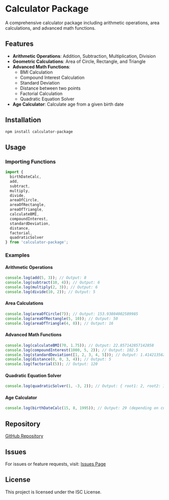 # Calculator Package

A comprehensive calculator package including arithmetic operations, area calculations, and advanced math functions.

## Features

- **Arithmetic Operations**: Addition, Subtraction, Multiplication, Division
- **Geometric Calculations**: Area of Circle, Rectangle, and Triangle
- **Advanced Math Functions**:
  - BMI Calculation
  - Compound Interest Calculation
  - Standard Deviation
  - Distance between two points
  - Factorial Calculation
  - Quadratic Equation Solver
- **Age Calculator**: Calculate age from a given birth date

## Installation

```bash
npm install calculator-package
```

## Usage

### Importing Functions

```javascript
import {
  birthDateCalc,
  add,
  subtract,
  multiply,
  divide,
  areaOfCircle,
  areaOfRectangle,
  areaOfTriangle,
  calculateBMI,
  compoundInterest,
  standardDeviation,
  distance,
  factorial,
  quadraticSolver
} from 'calculator-package';
```

### Examples

#### Arithmetic Operations

```javascript
console.log(add(5, 3)); // Output: 8
console.log(subtract(10, 4)); // Output: 6
console.log(multiply(2, 3)); // Output: 6
console.log(divide(10, 2)); // Output: 5
```

#### Area Calculations

```javascript
console.log(areaOfCircle(7)); // Output: 153.93804002589985
console.log(areaOfRectangle(5, 10)); // Output: 50
console.log(areaOfTriangle(4, 8)); // Output: 16
```

#### Advanced Math Functions

```javascript
console.log(calculateBMI(70, 1.75)); // Output: 22.857142857142858
console.log(compoundInterest(1000, 5, 2)); // Output: 102.5
console.log(standardDeviation([1, 2, 3, 4, 5])); // Output: 1.4142135623730951
console.log(distance(0, 0, 3, 4)); // Output: 5
console.log(factorial(5)); // Output: 120
```

#### Quadratic Equation Solver

```javascript
console.log(quadraticSolver(1, -3, 2)); // Output: { root1: 2, root2: 1 }
```

#### Age Calculator

```javascript
console.log(birthDateCalc(15, 8, 1995)); // Output: 29 (depending on current date)
```

## Repository

[GitHub Repository](https://github.com/PritiranjanPatra2/Calculator-Npm-Package.git)

## Issues

For issues or feature requests, visit: [Issues Page](https://github.com/PritiranjanPatra2/Calculator-Npm-Package.git)

## License

This project is licensed under the ISC License.
